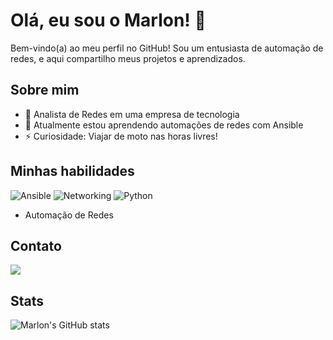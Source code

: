 # Olá, eu sou o Marlon! 👋

Bem-vindo(a) ao meu perfil no GitHub! Sou um entusiasta de automação de redes, e aqui compartilho meus projetos e aprendizados.

## Sobre mim
- 💼 Analista de Redes em uma empresa de tecnologia
- 🌱 Atualmente estou aprendendo automações de redes com Ansible
- ⚡ Curiosidade: Viajar de moto nas horas livres!

## Minhas habilidades
![Ansible](https://img.shields.io/badge/Ansible-EE0000?style=flat&logo=ansible&logoColor=white)
![Networking](https://img.shields.io/badge/Networking-007ACC?style=flat&logo=cisco&logoColor=white)
![Python](https://img.shields.io/badge/Python-3776AB?style=flat&logo=python&logoColor=white)
- Automação de Redes


## Contato
<div>
<a href="https://www.linkedin.com/in/marlonoliveira" target="_blank"><img loading="lazy" src="https://img.shields.io/badge/-LinkedIn-%230077B5?style=for-the-badge&logo=linkedin&logoColor=white" target="_blank"></a>   
</div>

## Stats
![Marlon's GitHub stats](https://github-readme-stats.vercel.app/api?username=marlon-iac&show_icons=true&theme=radical)
  

